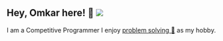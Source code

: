 ## Hey, Omkar here! :wave: [![ ](https://cfrating.ihcr.top/?user=Omkar&style=flat-square)](https://codeforces.com/profile/omkar)

I am a Competitive Programmer
I enjoy <a href="https://codeforces.com/profile/Omkar">problem solving 🧩</a> as my hobby.
